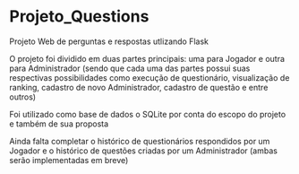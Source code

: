# Projeto_Questions
 Projeto Web de perguntas e respostas utlizando Flask

O projeto foi dividido em duas partes principais: uma para Jogador e outra para Administrador (sendo que cada uma das partes possui suas respectivas possibilidades como execução de questionário, visualização de ranking, cadastro de novo Administrador, cadastro de questão e entre outros)

Foi utilizado como base de dados o SQLite por conta do escopo do projeto e também de sua proposta

Ainda falta completar o histórico de questionários respondidos por um Jogador e o histórico de questões criadas por um Administrador (ambas serão implementadas em breve)
